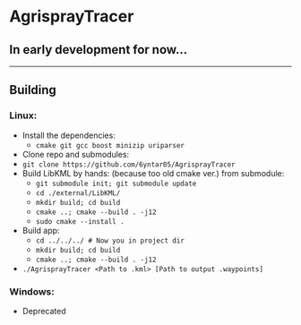 # AgrisprayTracer
## In early development for now...
---

## Building
### Linux:
- Install the dependencies:
    - `cmake git gcc boost minizip uriparser`
- Clone repo and submodules:
- `git clone https://github.com/6yntar05/AgrisprayTracer`
- Build LibKML by hands: (because too old cmake ver.) from submodule:
    - `git submodule init; git submodule update`
    - `cd ./external/LibKML/`
    - `mkdir build; cd build`
    - `cmake ..; cmake --build . -j12`
    - `sudo cmake --install .`
- Build app:
    - `cd ../../../ # Now you in project dir`
    - `mkdir build; cd build`
    - `cmake ..; cmake --build . -j12`
- `./AgrisprayTracer <Path to .kml> [Path to output .waypoints]`
  

### Windows:
- Deprecated